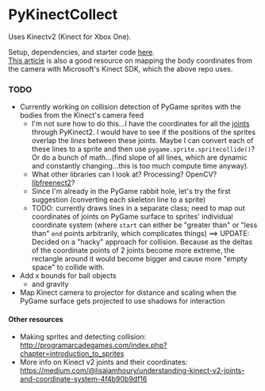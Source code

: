 # PyKinectCollect

Uses Kinectv2 (Kinect for Xbox One).

Setup, dependencies, and starter code [here](https://github.com/Kinect/PyKinect2).  
[This article](https://pterneas.com/2014/05/06/understanding-kinect-coordinate-mapping/) is also a good resource on mapping the body coordinates from the camera with Microsoft's Kinect SDK, which the above repo uses.

### TODO
- Currently working on collision detection of PyGame sprites with the bodies from the Kinect's camera feed
    - I'm not sure how to do this...I have the coordinates for all the [joints](https://docs.microsoft.com/en-us/azure/kinect-dk/body-joints) through PyKinect2. I would have to see if the positions of the sprites overlap the *lines* between these joints. Maybe I can convert each of these lines to a sprite and then use `pygame.sprite.spritecollide()`? Or do a bunch of math...(find slope of all lines, which are dynamic and constantly changing...this is too much compute time anyway).
    - What other libraries can I look at? Processing? OpenCV? [libfreenect2](https://github.com/OpenKinect/libfreenect2)?
    - Since I'm already in the PyGame rabbit hole, let's try the first suggestion (converting each skeleton line to a sprite)
    - TODO: currently draws lines in a separate class; need to map out coordinates of joints on PyGame surface to sprites' individual coordinate system (where `start` can either be "greater than" or "less than" `end` points arbitrarily, which complicates things) ==> UPDATE: Decided on a "hacky" approach for collision. Because as the deltas of the coordinate points of 2 joints become more extreme, the rectangle around it would become bigger and cause more "empty space" to collide with.
- Add x bounds for ball objects
    - and gravity
- Map Kinect camera to projector for distance and scaling when the PyGame surface gets projected to use shadows for interaction



#### Other resources
- Making sprites and detecting collision: http://programarcadegames.com/index.php?chapter=introduction_to_sprites
- More info on Kinect v2 joints and their coordinates: https://medium.com/@lisajamhoury/understanding-kinect-v2-joints-and-coordinate-system-4f4b90b9df16
